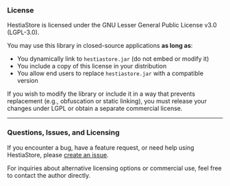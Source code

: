 ### License

HestiaStore is licensed under the GNU Lesser General Public License v3.0 (LGPL-3.0).

You may use this library in closed-source applications **as long as**:

- You dynamically link to `hestiastore.jar` (do not embed or modify it)
- You include a copy of this license in your distribution
- You allow end users to replace `hestiastore.jar` with a compatible version

If you wish to modify the library or include it in a way that prevents replacement (e.g., obfuscation or static linking), you must release your changes under LGPL or obtain a separate commercial license.

<!--
📩 Contact us for commercial licensing: [your-email@example.com]
-->

---

### Questions, Issues, and Licensing

If you encounter a bug, have a feature request, or need help using HestiaStore, please [create an issue](https://github.com/jajir/HestiaStore/issues).

For inquiries about alternative licensing options or commercial use, feel free to contact the author directly.

